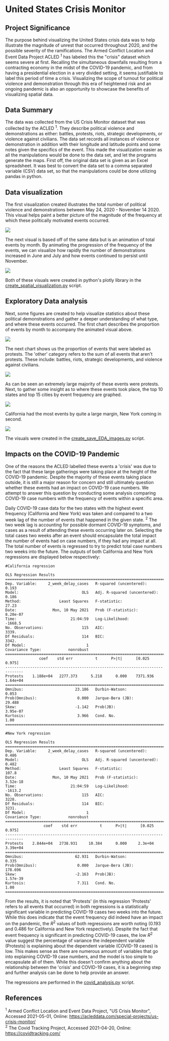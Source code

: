 # United States Crisis Monitor


## Project Significance
The purpose behind visualizing the United States crisis data was to help illustrate the magnitude of unrest that occurred throughout 2020, and the possible severity of the ramifications.
The Armed Conflict Location and Event Data Project ACLED <sup>1</sup> has labeled this the "crisis" dataset which seems severe at first.
Recalling the simultaneous downfalls resulting from a contracting economy in the midst of the COVID-19 pandemic, and from having a presidential election in a very divided setting, it seems justifiable to label this period of time a crisis.
Visualizing the scope of turnout for political violence and demonstration through this era of heightened risk and an ongoing pandemic is also an opportunity to showcase the benefits of visualizing spatial data.


## Data Summary

The data was collected from the US Crisis Monitor dataset that was collected by the ACLED <sup>1</sup>.
They describe political violence and demonstrations as either: battles, protests, riots, strategic developments, or violence against civilians.
The data set records all instances of violence or demonstration in addition with their longitude and latitude points and some notes given the specifics of the event.
This made the visualization easier as all the manipulations would be done to the data set, and let the programs generate the maps.
First off, the original data set is given as an Excel spreadsheet.
It was best to convert the data set to a comma separated variable (CSV) data set, so that the manipulations could be done utilizing pandas in python.

## Data visualization

The first visualization created illustrates the total number of political violence and demonstrations between May 24, 2020 - November 14 2020.
This visual helps paint a better picture of the magnitude of the frequency at which these politically motivated events occurred.

![](./visuals/Geo_Visuals/geo_by_event_type.png)

The next visual is based off of the same data but is an animation of total events by month.
By animating the progression of the frequency of the events, we can visualize how rapidly the number of demonstrations increased in June and July and how events continued to persist until November.  

![](./visuals/Geo_Visuals/by_month/geo_by_month_animated.gif)

Both of these visuals were created in python's plotly library in the [create_spatial_visualization.py](https://github.com/JamilAbbas-Hub/us_crisis_monitor/blob/master/create_spatial_visualization.py) script.

## Exploratory Data analysis

Next, some figures are created to help visualize statistics about these political demonstrations and gather a deeper understanding of what type, and where these events occurred.
The first chart describes the proportion of events by month to accompany the animated visual above.

![](./visuals/EDA_Images/proportion_by_month.png)

The next chart shows us the proportion of events that were labeled as protests.
The 'other' category refers to the sum of all events that aren't protests.
These include: battles, riots, strategic developments, and violence against civilians.

 ![](./visuals/EDA_Images/type_demonstrations.png)

 As can be seen an extremely large majority of these events were protests.
 Next, to gather some insight as to where these events took place, the top 10 states and top 15 cities by event frequency are graphed.

![](./visuals/EDA_Images/top_state_events.png)

California had the most events by quite a large margin, New York coming in second.

![](./visuals/EDA_Images/top_city_events.png)

The visuals were created in the [create_save_EDA_images.py](https://github.com/JamilAbbas-Hub/us_crisis_monitor/blob/master/create_save_EDA_images.py) script.  

## Impacts on the COVID-19 Pandemic

One of the reasons the ACLED labelled these events a 'crisis' was due to the fact that these large gatherings were taking place at the height of the COVID-19 pandemic.
Despite the majority of these events taking place outside, it is still a major reason for concern and still ultimately question whether these events had an impact on COVID-19 case numbers.
We attempt to answer this question by conducting some analysis comparing COVID-19 case numbers with the frequency of events within a specific area.  

Daily COVID-19 case data for the two states with the highest event frequency (California and New York) was taken and compared to a two week lag of the number of events that happened in the given state. <sup>2</sup>
The two week lag is accounting for possible dormant COVID-19 symptoms, and cases as a result of attending these events occurring later on. Selecting the total cases two weeks after an event should encapsulate the total impact the number of events had on case numbers, if they had any impact at all.
The total number of events is regressed to try to predict total case numbers two weeks into the future.
The outputs of both California and New York regressions are displayed below respectively:  

```
#California regression

OLS Regression Results
=======================================================================================
Dep. Variable:     2_week_delay_cases   R-squared (uncentered):                   0.193
Model:                            OLS   Adj. R-squared (uncentered):              0.186
Method:                 Least Squares   F-statistic:                              27.23
Date:                Mon, 10 May 2021   Prob (F-statistic):                    8.20e-07
Time:                        21:04:59   Log-Likelihood:                         -1668.5
No. Observations:                 115   AIC:                                      3339.
Df Residuals:                     114   BIC:                                      3342.
Df Model:                           1
Covariance Type:            nonrobust
==============================================================================
               coef    std err          t      P>|t|      [0.025      0.975]
------------------------------------------------------------------------------
Protests    1.188e+04   2277.373      5.218      0.000    7371.936    1.64e+04
==============================================================================
Omnibus:                       23.186   Durbin-Watson:                   0.053
Prob(Omnibus):                  0.000   Jarque-Bera (JB):               29.488
Skew:                          -1.142   Prob(JB):                     3.95e-07
Kurtosis:                       3.966   Cond. No.                         1.00
==============================================================================
```

```
#New York regression

OLS Regression Results
=======================================================================================
Dep. Variable:     2_week_delay_cases   R-squared (uncentered):                   0.486
Model:                            OLS   Adj. R-squared (uncentered):              0.482
Method:                 Least Squares   F-statistic:                              107.8
Date:                Mon, 10 May 2021   Prob (F-statistic):                    3.52e-18
Time:                        21:04:59   Log-Likelihood:                         -1613.2
No. Observations:                 115   AIC:                                      3228.
Df Residuals:                     114   BIC:                                      3231.
Df Model:                           1
Covariance Type:            nonrobust
==============================================================================
                 coef    std err          t      P>|t|      [0.025      0.975]
------------------------------------------------------------------------------
Protests    2.844e+04   2738.931     10.384      0.000     2.3e+04    3.39e+04
==============================================================================
Omnibus:                       62.931   Durbin-Watson:                   0.335
Prob(Omnibus):                  0.000   Jarque-Bera (JB):              178.696
Skew:                          -2.163   Prob(JB):                     1.57e-39
Kurtosis:                       7.311   Cond. No.                         1.00
==============================================================================
```

From the results, it is noted that 'Protests' (in this regression 'Protests' refers to all events that occurred) in both regressions is a statistically significant variable in predicting COVID-19 cases two weeks into the future.
While this does indicate that the event frequency did indeed have an impact on the pandemic, the $R^2$ values of both regressions are worth noting (0.193 and 0.486 for California and New York respectively).
Despite the fact that event frequency is significant in predicting COVID-19 cases, the low $R^2$ value suggest the percentage of variance the independent variable (Protests) is explaining about the dependent variable (COVID-19 cases) is low.
This makes sense as there are numerous amount of variables that go into explaining COVID-19 case numbers, and the model is too simple to encapsulate all of them.
While this doesn't confirm anything about the relationship between the 'crisis' and COVID-19 cases, it is a beginning step and further analysis can be done to help provide an answer.

The regressions are performed in the [covid_analysis.py](https://github.com/JamilAbbas-Hub/us_crisis_monitor/blob/master/covid_analysis.py) script.   




## References
<sup>1</sup> Armed Conflict Location and Event Data Project, "US Crisis Monitor", Accessed 2021-05-01, Online: https://acleddata.com/special-projects/us-crisis-monitor/  
<sup>2</sup> The Covid Tracking Project, Accessed 2021-04-20, Online: https://covidtracking.com/
